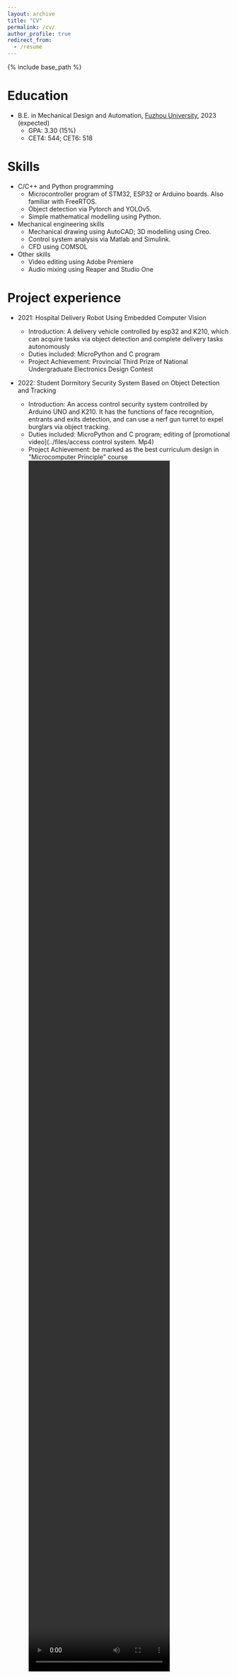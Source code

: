 ```yaml
---
layout: archive
title: "CV"
permalink: /cv/
author_profile: true
redirect_from:
  - /resume
---
```


{% include base_path %}

Education
======
* B.E. in Mechanical Design and Automation, [Fuzhou University](https://www.fzu.edu.cn), 2023 (expected)
  + GPA: 3.30 (15%)
  + CET4: 544; CET6: 518


Skills
======
* C/C++ and Python programming
  * Microcontroller program of STM32, ESP32 or Arduino boards. Also familiar with FreeRTOS.
  * Object detection via Pytorch and YOLOv5.
  * Simple mathematical modelling using Python.
* Mechanical engineering skills
  * Mechanical drawing using AutoCAD; 3D modelling using Creo.
  * Control system analysis via Matlab and Simulink.
  * CFD using COMSOL
* Other skills
  * Video editing using Adobe Premiere
  * Audio mixing using Reaper and Studio One


Project experience
======
* 2021: Hospital Delivery Robot Using Embedded Computer Vision 
  * Introduction: A delivery vehicle controlled by esp32 and K210, which can acquire tasks via object detection and complete delivery tasks autonomously
  * Duties included: MicroPython and C program
  * Project Achievement: Provincial Third Prize of National Undergraduate Electronics Design Contest

* 2022: Student Dormitory Security System Based on Object Detection and Tracking
  * Introduction: An access control security system controlled by Arduino UNO and K210. It has the functions of face recognition, entrants and exits detection, and can use a nerf gun turret to expel burglars via object tracking.
  * Duties included: MicroPython and C program; editing of [promotional video](../files/access control system. Mp4)
  * Project Achievement: be marked as the best curriculum design in "Microcomputer Principle" course
    <video src="/files/access control system.mp4" position= "absolute" width="70%" height="70%" controls="controls"></video>



